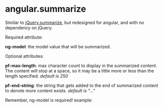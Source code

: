 angular.summarize
=================

Similar to <a href="https://github.com/Pfinl/jQuery.summarize">jQuery.summarize</a>, but redesigned for angular, and with no dependency on jQuery.

Required attribute:

<b>ng-model</b>: the model value that will be summarized.


Optional attributes:

<b>pf-max-length</b>: max character count to display in the summarized content. The content will stop at a space, so it may be a little more or less than the length specified. <i>default is 250</i>

<b>pf-end-string</b>: the string that gets added to the end of summarized content to denote more content exists. <i>default is "..."</i>


Remember, ng-model is required!
example: <div pf-summarize ng-model="item"></div>
